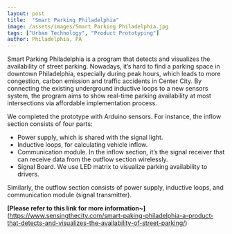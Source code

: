 ```yaml
---
layout: post
title:  "Smart Parking Philadelphia"
image: /assets/images/Smart Parking Philadelphia.jpg
tags: ["Urban Technology", "Product Prototyping"]
author: Philadelphia, PA
---
```


Smart Parking Philadelphia is a program that detects and visualizes the availability of street parking. Nowadays, it’s hard to find a parking space in downtown Philadelphia, especially during peak hours, which leads to more congestion, carbon emission and traffic accidents in Center City. By connecting the existing underground inductive loops to a new sensors system, the program aims to show real-time parking availability at most intersections via affordable implementation process. 

We completed the prototype with Arduino sensors. For instance, the inflow section consists of four parts:

* Power supply, which is shared with the signal light.
* Inductive loops, for calculating vehicle inflow.
* Communication module. In the inflow section, it’s the signal receiver that can receive data from the outflow section wirelessly.
* Signal Board. We use LED matrix to visualize parking availability to drivers.

Similarly, the outflow section consists of power supply, inductive loops, and communication module (signal transmitter).

**[Please refer to this link for more information~]**(https://www.sensingthecity.com/smart-paking-philadelphia-a-product-that-detects-and-visualizes-the-availability-of-street-parking/)
